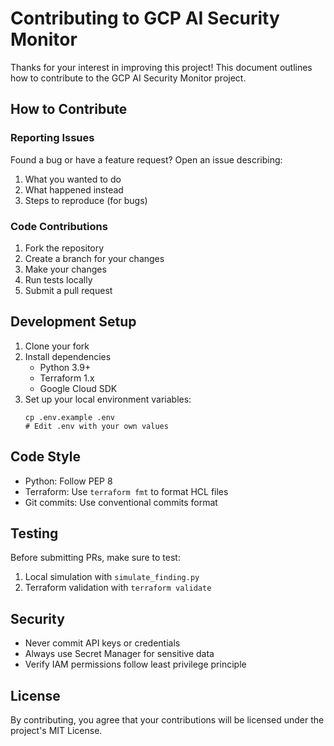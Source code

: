 # Contributing to GCP AI Security Monitor

Thanks for your interest in improving this project! This document outlines how to contribute to the GCP AI Security Monitor project.

## How to Contribute

### Reporting Issues

Found a bug or have a feature request? Open an issue describing:

1. What you wanted to do
2. What happened instead
3. Steps to reproduce (for bugs)

### Code Contributions

1. Fork the repository
2. Create a branch for your changes
3. Make your changes
4. Run tests locally
5. Submit a pull request

## Development Setup

1. Clone your fork
2. Install dependencies
   - Python 3.9+
   - Terraform 1.x
   - Google Cloud SDK
3. Set up your local environment variables:
   ```
   cp .env.example .env
   # Edit .env with your own values
   ```

## Code Style

- Python: Follow PEP 8
- Terraform: Use `terraform fmt` to format HCL files
- Git commits: Use conventional commits format

## Testing

Before submitting PRs, make sure to test:

1. Local simulation with `simulate_finding.py`
2. Terraform validation with `terraform validate`

## Security

- Never commit API keys or credentials
- Always use Secret Manager for sensitive data
- Verify IAM permissions follow least privilege principle

## License

By contributing, you agree that your contributions will be licensed under the project's MIT License.
